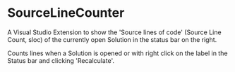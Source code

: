 # SourceLineCounter
A Visual Studio Extension to show the 'Source lines of code' (Source Line Count, sloc) of the currently open Solution in the status bar on the right.

Counts lines when a Solution is opened or with right click on the label in the Status bar and clicking 'Recalculate'.